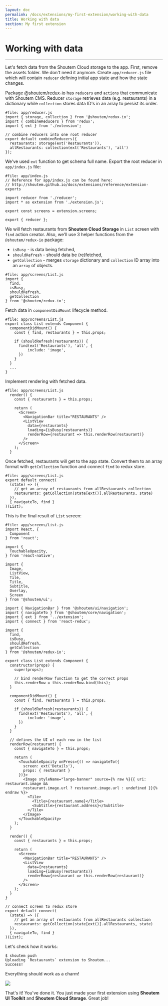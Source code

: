 ```yaml
---
layout: doc
permalink: /docs/extensions/my-first-extension/working-with-data
title: Working with data
section: My first extension
---
```


# Working with data
<hr />

Let's fetch data from the Shoutem Cloud storage to the app. First, remove the assets folder. We don't need it anymore. Create `app/reducer.js` file which will contain `reducer` defining initial app state and how the state changes.

Package [@shoutem/redux-io](https://github.com/shoutem/redux-io) has `reducers` and `actions` that communicate with Shoutem CMS. Reducer `storage` retrieves data (e.g. restaurants) in a dictionary while `collection` stores data ID's in an array to persist its order.

```javascript{1-9}
#file: app/reducer.js
import { storage, collection } from '@shoutem/redux-io';
import { combineReducers } from 'redux';
import { ext } from './extension';

// combine reducers into one root reducer
export default combineReducers({
  restaurants: storage(ext('Restaurants')),
  allRestaurants: collection(ext('Restaurants'), 'all')
});
```

We've used `ext` function to get schema full name. Export the root reducer in `app/index.js` file:

```javascript{4,9}
#file: app/index.js
// Reference for app/index.js can be found here:
// http://shoutem.github.io/docs/extensions/reference/extension-exports

import reducer from './reducer';
import * as extension from './extension.js';

export const screens = extension.screens;

export { reducer };
```

We will fetch restaurants from **Shoutem Cloud Storage** in `List` screen with `find` action creator. Also, we'll use 3 helper functions from the `@shoutem/redux-io` package:
 
 - `isBusy` - is data being fetched,
 - `shouldRefresh` - should data be (re)fetched,
 - `getCollection` - merges `storage` dictionary and `collection` ID array into an `array` of objects.

```javascript{1-6}
#file: app/screens/List.js
import {
  find,
  isBusy,
  shouldRefresh,
  getCollection
} from '@shoutem/redux-io';
```

Fetch data in `componentDidMount` lifecycle method.

```javascript{2-9}
#file: app/screens/List.js
export class List extends Component {
  componentDidMount() {
    const { find, restaurants } = this.props;
    
    if (shouldRefresh(restaurants)) {
      find(ext('Restaurants'), 'all', {
          include: 'image',
      })
    }
  }
  ...
}
```

Implement rendering with fetched data.

```JSX{2,8-9}
#file: app/screens/List.js
  render() {
    const { restaurants } = this.props;
    
    return (
      <Screen>
        <NavigationBar title="RESTAURANTS" />
        <ListView
          data={restaurants}
          loading={isBusy(restaurants)}
          renderRow={restaurant => this.renderRow(restaurant)}
        />
      </Screen>
    );
  }
```

Once fetched, restaurants will get to the app state. Convert them to an array format with `getCollection` function and connect `find` to redux store.

```javascript{2-6}
#file: app/screens/List.js
export default connect(
  (state) => ({
    // get an array of restaurants from allRestaurants collection
    restaurants: getCollection(state[ext()].allRestaurants, state)
  }),
  { navigateTo, find }
)(List);
```

This is the final result of `List` screen:

```JSX
#file: app/screens/List.js
import React, {
  Component
} from 'react';

import {
  TouchableOpacity,
} from 'react-native';

import {
  Image,
  ListView,
  Tile,
  Title,
  Subtitle,
  Overlay,
  Screen
} from '@shoutem/ui';

import { NavigationBar } from '@shoutem/ui/navigation';
import { navigateTo } from '@shoutem/core/navigation';
import { ext } from '../extension';
import { connect } from 'react-redux';

import {
  find,
  isBusy,
  shouldRefresh,
  getCollection
} from '@shoutem/redux-io';

export class List extends Component {
  constructor(props) {
    super(props);

    // bind renderRow function to get the correct props
    this.renderRow = this.renderRow.bind(this);
  }

  componentDidMount() {
    const { find, restaurants } = this.props;
    
    if (shouldRefresh(restaurants)) {
      find(ext('Restaurants'), 'all', {
          include: 'image',
      })
    }
  }

  // defines the UI of each row in the list
  renderRow(restaurant) {
    const { navigateTo } = this.props;

    return (
      <TouchableOpacity onPress={() => navigateTo({
        screen: ext('Details'),
        props: { restaurant }
      })}>
        <Image styleName="large-banner" source={% raw %}{{ uri: restaurant.image &&
        restaurant.image.url ? restaurant.image.url : undefined }}{% endraw %}>
          <Tile>
            <Title>{restaurant.name}</Title>
            <Subtitle>{restaurant.address}</Subtitle>
          </Tile>
        </Image>
      </TouchableOpacity>
    );
  }

  render() {
    const { restaurants } = this.props;
    
    return (
      <Screen>
        <NavigationBar title="RESTAURANTS" />
        <ListView
          data={restaurants}
          loading={isBusy(restaurants)}
          renderRow={restaurant => this.renderRow(restaurant)}
        />
      </Screen>
    );
  }
}

// connect screen to redux store
export default connect(
  (state) => ({
    // get an array of restaurants from allRestaurants collection
    restaurants: getCollection(state[ext()].allRestaurants, state)
  }),
  { navigateTo, find }
)(List);
```

Let's check how it works:

```ShellSession
$ shoutem push
Uploading `Restaurants` extension to Shoutem...
Success!
```

Everything should work as a charm!

<p class="image">
<img src='{{ site.baseurl }}/img/getting-started/working-with-data.png'/>
</p>

That's it! You've done it. You just made your first extension using **Shoutem UI Toolkit** and **Shoutem Cloud Storage**. Great job!
